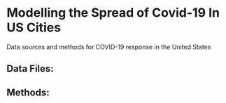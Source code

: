 # Modelling the Spread of Covid-19 In US Cities
Data sources and methods for COVID-19 response in the United States

## Data Files:


## Methods:
